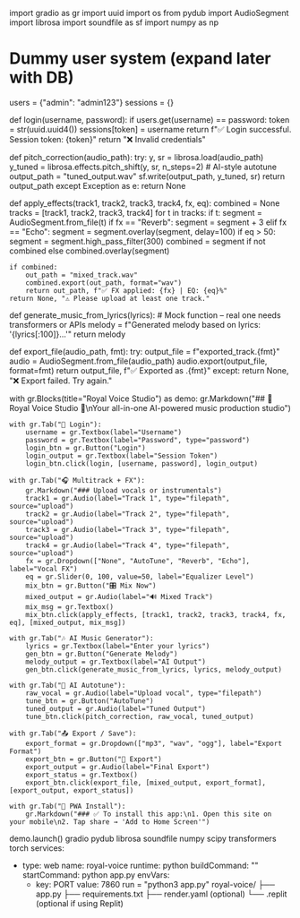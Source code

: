 import gradio as gr
import uuid
import os
from pydub import AudioSegment
import librosa
import soundfile as sf
import numpy as np

# Dummy user system (expand later with DB)
users = {"admin": "admin123"}
sessions = {}

def login(username, password):
    if users.get(username) == password:
        token = str(uuid.uuid4())
        sessions[token] = username
        return f"✅ Login successful. Session token: {token}"
    return "❌ Invalid credentials"

def pitch_correction(audio_path):
    try:
        y, sr = librosa.load(audio_path)
        y_tuned = librosa.effects.pitch_shift(y, sr, n_steps=2)  # AI-style autotune
        output_path = "tuned_output.wav"
        sf.write(output_path, y_tuned, sr)
        return output_path
    except Exception as e:
        return None

def apply_effects(track1, track2, track3, track4, fx, eq):
    combined = None
    tracks = [track1, track2, track3, track4]
    for t in tracks:
        if t:
            segment = AudioSegment.from_file(t)
            if fx == "Reverb":
                segment = segment + 3
            elif fx == "Echo":
                segment = segment.overlay(segment, delay=100)
            if eq > 50:
                segment = segment.high_pass_filter(300)
            combined = segment if not combined else combined.overlay(segment)

    if combined:
        out_path = "mixed_track.wav"
        combined.export(out_path, format="wav")
        return out_path, f"✅ FX applied: {fx} | EQ: {eq}%"
    return None, "⚠️ Please upload at least one track."

def generate_music_from_lyrics(lyrics):
    # Mock function – real one needs transformers or APIs
    melody = f"Generated melody based on lyrics: '{lyrics[:100]}...'"
    return melody

def export_file(audio_path, fmt):
    try:
        output_file = f"exported_track.{fmt}"
        audio = AudioSegment.from_file(audio_path)
        audio.export(output_file, format=fmt)
        return output_file, f"✅ Exported as .{fmt}"
    except:
        return None, "❌ Export failed. Try again."

with gr.Blocks(title="Royal Voice Studio") as demo:
    gr.Markdown("## 🎵 Royal Voice Studio 🎤\nYour all-in-one AI-powered music production studio")

    with gr.Tab("🔐 Login"):
        username = gr.Textbox(label="Username")
        password = gr.Textbox(label="Password", type="password")
        login_btn = gr.Button("Login")
        login_output = gr.Textbox(label="Session Token")
        login_btn.click(login, [username, password], login_output)

    with gr.Tab("🎧 Multitrack + FX"):
        gr.Markdown("### Upload vocals or instrumentals")
        track1 = gr.Audio(label="Track 1", type="filepath", source="upload")
        track2 = gr.Audio(label="Track 2", type="filepath", source="upload")
        track3 = gr.Audio(label="Track 3", type="filepath", source="upload")
        track4 = gr.Audio(label="Track 4", type="filepath", source="upload")
        fx = gr.Dropdown(["None", "AutoTune", "Reverb", "Echo"], label="Vocal FX")
        eq = gr.Slider(0, 100, value=50, label="Equalizer Level")
        mix_btn = gr.Button("🎛️ Mix Now")
        mixed_output = gr.Audio(label="🔊 Mixed Track")
        mix_msg = gr.Textbox()
        mix_btn.click(apply_effects, [track1, track2, track3, track4, fx, eq], [mixed_output, mix_msg])

    with gr.Tab("🎶 AI Music Generator"):
        lyrics = gr.Textbox(label="Enter your lyrics")
        gen_btn = gr.Button("Generate Melody")
        melody_output = gr.Textbox(label="AI Output")
        gen_btn.click(generate_music_from_lyrics, lyrics, melody_output)

    with gr.Tab("🎤 AI Autotune"):
        raw_vocal = gr.Audio(label="Upload vocal", type="filepath")
        tune_btn = gr.Button("AutoTune")
        tuned_output = gr.Audio(label="Tuned Output")
        tune_btn.click(pitch_correction, raw_vocal, tuned_output)

    with gr.Tab("📤 Export / Save"):
        export_format = gr.Dropdown(["mp3", "wav", "ogg"], label="Export Format")
        export_btn = gr.Button("💾 Export")
        export_output = gr.Audio(label="Final Export")
        export_status = gr.Textbox()
        export_btn.click(export_file, [mixed_output, export_format], [export_output, export_status])

    with gr.Tab("📱 PWA Install"):
        gr.Markdown("### ✅ To install this app:\n1. Open this site on your mobile\n2. Tap share → 'Add to Home Screen'")

demo.launch()
gradio
pydub
librosa
soundfile
numpy
scipy
transformers
torch
services:
  - type: web
    name: royal-voice
    runtime: python
    buildCommand: ""
    startCommand: python app.py
    envVars:
      - key: PORT
        value: 7860
        run = "python3 app.py"
        royal-voice/
├── app.py
├── requirements.txt
├── render.yaml        (optional)
└── .replit            (optional if using Replit)
